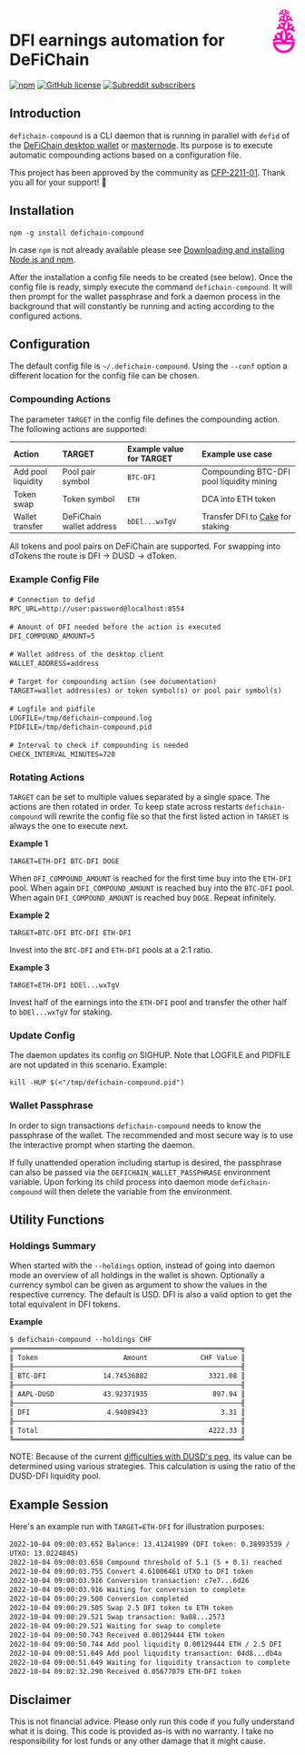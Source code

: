 <img align="right" width="41" height="80" src="https://raw.githubusercontent.com/luzianscherrer/defichain-compound/main/assets/defichain-compound-logo-github.png">

# DFI earnings automation for DeFiChain

[![npm](https://img.shields.io/npm/v/defichain-compound)](https://www.npmjs.com/package/defichain-compound)
[![GitHub license](https://img.shields.io/github/license/Naereen/StrapDown.js.svg)](https://github.com/DeFiCh/app/blob/main/LICENSE)
<a href="https://www.reddit.com/r/defiblockchain/">
<img alt="Subreddit subscribers" src="https://img.shields.io/reddit/subreddit-subscribers/defiblockchain?style=social">
</a>

## Introduction

`defichain-compound` is a CLI daemon that is running in parallel with `defid` of the [DeFiChain desktop wallet](https://github.com/DeFiCh/app) or [masternode](https://github.com/DeFiCh/ain). Its purpose is to execute automatic compounding actions based on a configuration file.

This project has been approved by the community as [CFP-2211-01](https://github.com/DeFiCh/dfips/issues/220). Thank you all for your support! 🎉

## Installation

```
npm -g install defichain-compound
```

In case `npm` is not already available please see [Downloading and installing Node.js and npm](https://docs.npmjs.com/downloading-and-installing-node-js-and-npm).

After the installation a config file needs to be created (see below). Once the config file is ready, simply execute the command `defichain-compound`. It will then prompt for the wallet passphrase and fork a daemon process in the background that will constantly be running and acting according to the configured actions.

## Configuration

The default config file is `~/.defichain-compound`. Using the `--conf` option a different location for the config file can be chosen.

### Compounding Actions

The parameter `TARGET` in the config file defines the compounding action. The following  actions are supported:

| Action | TARGET | Example value for TARGET | Example use case |
|:-|:-|:-|:-|
| Add pool liquidity | Pool pair symbol | `BTC-DFI` | Compounding BTC-DFI pool liquidity mining |
| Token swap | Token symbol | `ETH` | DCA into ETH token |
| Wallet transfer | DeFiChain wallet address | `bDEl...wxTgV` | Transfer DFI to [Cake](https://www.cakedefi.com) for staking |

All tokens and pool pairs on DeFiChain are supported. For swapping into dTokens the route is DFI &rarr; DUSD &rarr; dToken.

### Example Config File

```
# Connection to defid
RPC_URL=http://user:password@localhost:8554

# Amount of DFI needed before the action is executed 
DFI_COMPOUND_AMOUNT=5

# Wallet address of the desktop client
WALLET_ADDRESS=address

# Target for compounding action (see documentation)
TARGET=wallet address(es) or token symbol(s) or pool pair symbol(s)

# Logfile and pidfile
LOGFILE=/tmp/defichain-compound.log
PIDFILE=/tmp/defichain-compound.pid

# Interval to check if compounding is needed
CHECK_INTERVAL_MINUTES=720
```

### Rotating Actions

`TARGET` can be set to multiple values separated by a single space. The actions are then rotated in order. To keep state across restarts `defichain-compound` will rewrite the config file so that the first listed action in `TARGET` is always the one to execute next.

**Example 1**
```
TARGET=ETH-DFI BTC-DFI DOGE
```
When `DFI_COMPOUND_AMOUNT` is reached for the first time buy into the `ETH-DFI` pool. When again `DFI_COMPOUND_AMOUNT` is reached buy into the `BTC-DFI` pool. When again `DFI_COMPOUND_AMOUNT` is reached buy `DOGE`. Repeat infinitely.

**Example 2**
```
TARGET=BTC-DFI BTC-DFI ETH-DFI
```
Invest into the `BTC-DFI` and `ETH-DFI` pools at a 2:1 ratio.

**Example 3**
```
TARGET=ETH-DFI bDEl...wxTgV
```
Invest half of the earnings into the `ETH-DFI` pool and transfer the other half to `bDEl...wxTgV` for staking.

### Update Config

The daemon updates its config on SIGHUP. Note that LOGFILE and PIDFILE are not updated in this scenario. Example:
```
kill -HUP $(<"/tmp/defichain-compound.pid")
```

### Wallet Passphrase

In order to sign transactions `defichain-compound` needs to know the passphrase of the wallet. The recommended and most secure way is to use the interactive prompt when starting the daemon. 

If fully unattended operation including startup is desired, the passphrase can also be passed via the `DEFICHAIN_WALLET_PASSPHRASE` environment variable. Upon forking its child process into daemon mode `defichain-compound` will then delete the variable from the environment.

## Utility Functions

### Holdings Summary

When started with the `--holdings` option, instead of going into daemon mode an overview of all holdings in the wallet is shown. Optionally a currency symbol can be given as argument to show the values in the respective currency. The default is USD. DFI is also a valid option to get the total equivalent in DFI tokens.

**Example**
```
$ defichain-compound --holdings CHF
╔════════════════════════════════════════════════════════╗
║ Token                     Amount             CHF Value ║
╟────────────────────────────────────────────────────────╢
║ BTC-DFI              14.74536882               3321.08 ║
╟────────────────────────────────────────────────────────╢
║ AAPL-DUSD            43.92371935                897.94 ║
╟────────────────────────────────────────────────────────╢
║ DFI                   4.94089433                  3.31 ║
╟────────────────────────────────────────────────────────╢
║ Total                                          4222.33 ║
╚════════════════════════════════════════════════════════╝
```

NOTE: Because of the current [difficulties with DUSD's peg](https://blog.defichain.com/dex-stabilization-fee/), its value can be determined using various strategies. This calculation is using the ratio of the DUSD-DFI liquidity pool.

## Example Session

Here's an example run with `TARGET=ETH-DFI` for illustration purposes:

```
2022-10-04 09:00:03.652 Balance: 13.41241989 (DFI token: 0.38993539 / UTXO: 13.0224845)
2022-10-04 09:00:03.658 Compound threshold of 5.1 (5 + 0.1) reached
2022-10-04 09:00:03.755 Convert 4.61006461 UTXO to DFI token
2022-10-04 09:00:03.916 Conversion transaction: c7e7...6d26
2022-10-04 09:00:03.916 Waiting for conversion to complete
2022-10-04 09:00:29.500 Conversion completed
2022-10-04 09:00:29.505 Swap 2.5 DFI token to ETH token
2022-10-04 09:00:29.521 Swap transaction: 9a08...2573
2022-10-04 09:00:29.521 Waiting for swap to complete
2022-10-04 09:00:50.743 Received 0.00129444 ETH token
2022-10-04 09:00:50.744 Add pool liquidity 0.00129444 ETH / 2.5 DFI
2022-10-04 09:00:51.649 Add pool liquidity transaction: 04d8...db4a
2022-10-04 09:00:51.649 Waiting for liquidity transaction to complete
2022-10-04 09:02:32.290 Received 0.05677079 ETH-DFI token
```



## Disclaimer

This is not financial advice. Please only run this code if you fully understand what it is doing. This code is provided as-is with no warranty. I take no responsibility for lost funds or any other damage that it might cause. 
